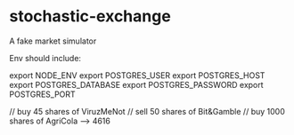 # stochastic-exchange
A fake market simulator

Env should include:

export NODE_ENV
export POSTGRES_USER
export POSTGRES_HOST
export POSTGRES_DATABASE
export POSTGRES_PASSWORD
export POSTGRES_PORT

// buy 45 shares of ViruzMeNot
// sell 50 shares of Bit&Gamble
// buy 1000 shares of AgriCola --> 4616
